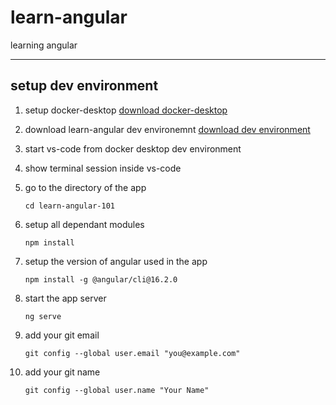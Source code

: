 # learn-angular

learning angular

------

## setup dev environment

1. setup docker-desktop
    [download docker-desktop](https://www.docker.com/)
2. download learn-angular dev environemnt
    [download dev environment](https://open.docker.com/dashboard/dev-envs?url=https://github.com/gnairooze/learn-angular)
3. start vs-code from docker desktop dev environment
4. show terminal session inside vs-code
5. go to the directory of the app

    ```shell
    cd learn-angular-101
    ```

6. setup all dependant modules

    ```shell
    npm install
    ```

7. setup the version of angular used in the app

    ```shell
    npm install -g @angular/cli@16.2.0
    ```

8. start the app server

    ```shell
    ng serve
    ```

9. add your git email

    ```shell
    git config --global user.email "you@example.com"
    ```

10. add your git name

    ```shell
    git config --global user.name "Your Name"
    ```
